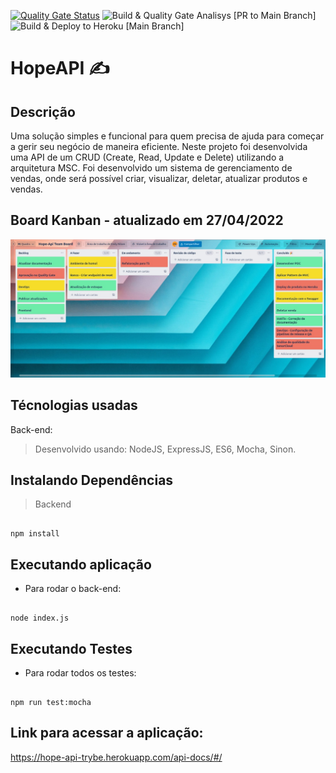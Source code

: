 [![Quality Gate Status](https://sonarcloud.io/api/project_badges/measure?project=EmilyNilsen_project-store-manager&metric=alert_status)](https://sonarcloud.io/summary/new_code?id=EmilyNilsen_project-store-manager)
![Build & Quality Gate Analisys [PR to Main Branch]](https://github.com/EmilyNilsen/project-store-manager/actions/workflows/buildAndQualityGate.yml/badge.svg)
![Build & Deploy to Heroku [Main Branch]](https://github.com/EmilyNilsen/project-store-manager/actions/workflows/deployToHeroku.yml/badge.svg)

#  HopeAPI ✍
## Descrição

Uma solução simples e funcional para quem precisa de ajuda para começar a gerir seu negócio de maneira eficiente. Neste projeto foi desenvolvida uma API de um CRUD (Create, Read, Update e Delete) utilizando a arquitetura MSC. Foi desenvolvido um sistema de gerenciamento de vendas, onde será possível criar, visualizar, deletar, atualizar produtos e vendas.

## Board Kanban - atualizado em 27/04/2022

<img src='./board Hope API 27.04.2022.jpeg' />

##  Técnologias usadas

Back-end:

> Desenvolvido usando: NodeJS, ExpressJS, ES6, Mocha, Sinon.

##  Instalando Dependências

> Backend

```

npm install

```

##  Executando aplicação

* Para rodar o back-end:

```

node index.js

```

##  Executando Testes

* Para rodar todos os testes:

```

npm run test:mocha

```
## Link para acessar a aplicação:

https://hope-api-trybe.herokuapp.com/api-docs/#/
